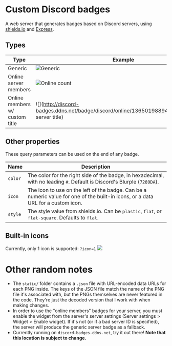 # Custom Discord badges

A web server that generates badges based on Discord servers, using [shields.io](http://shields.io/) and [Express](https://expressjs.com).

## Types

Type | Example | URL
-----|---------|----
Generic | ![Generic](http://discord-badges.ddns.net/badge/discord) | `/badge/discord`
Online server members | ![Online count](http://discord-badges.ddns.net/badge/discord/online/136501988941758464) | `/badge/discord/online/<server id>`
Online members w/ custom title | ![](http://discord-badges.ddns.net/badge/discord/online/136501988941758464/custom server title) | `/badge/discord/online/<server_id>/<title>`

## Other properties

These query parameters can be used on the end of any badge.

Name | Description
-----|------------
`color` | The color for the right side of the badge, in hexadecimal, with no leading `#`. Default is Discord's Blurple (`7289DA`).
`icon` | The icon to use on the left of the badge. Can be a numeric value for one of the built-in icons, or a data URL for a custom icon.
`style` | The style value from shields.io. Can be `plastic`, `flat`, or `flat-square`. Defaults to `flat`.

## Built-in icons

Currently, only 1 icon is supported: `?icon=1` ![](http://discord-badges.ddns.net/badge/discord/online/136501988941758464?icon=1)

# Other random notes

- The `static/` folder contains a `.json` file with URL-encoded data URLs for each PNG inside. The keys of the JSON file match the name of the PNG file it's associated with, but the PNGs themselves are never featured in the code. They're just the decoded version that I work with when making changes.
- In order to use the "online members" badges for your server, you must enable the widget from the server's server settings (Server settings > Widget > Enable widget). If it's not (or if a bad server ID is specified), the server will produce the generic server badge as a fallback.
- Currently running on `discord-badges.ddns.net`, try it out there! **Note that this location is subject to change.**
